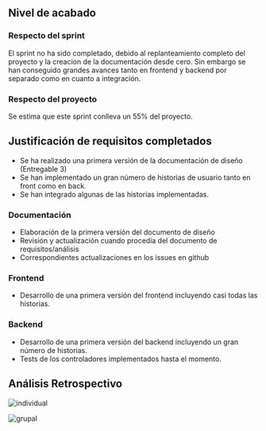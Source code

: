 ## Nivel de acabado

### Respecto del sprint

El sprint no ha sido completado, debido al replanteamiento completo del proyecto y la creacion de la documentación desde cero. Sin embargo se han conseguido grandes avances tanto en frontend y backend por separado como en cuanto a integración.

### Respecto del proyecto

Se estima que este sprint conlleva un 55% del proyecto.

## Justificación de requisitos completados

- Se ha realizado una primera versión de la documentación de diseño (Entregable 3)
- Se han implementado un gran número de historias de usuario tanto en front como en back.
- Se han integrado algunas de las historias implementadas.

### Documentación

- Elaboración de la primera versión del documento de diseño
- Revisión y actualización cuando procedía del documento de requisitos/análisis
- Correspondientes actualizaciones en los issues en github

### Frontend

- Desarrollo de una primera versión del frontend incluyendo casi todas las historias.

### Backend

- Desarrollo de una primera versión del backend incluyendo un gran número de historias.
- Tests de los controladores implementados hasta el momento.

## Análisis Retrospectivo

![individual](https://github.com/gii-is-DP1/dp1-2020-g1-08/blob/master/sprints/IndividualS3.png)

![grupal](https://github.com/gii-is-DP1/dp1-2020-g1-08/blob/master/sprints/GrupalS3.png)
